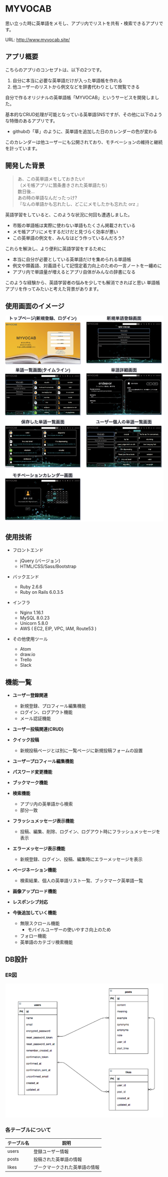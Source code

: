 # MYVOCAB

思い立った時に英単語をメモし、アプリ内でリストを共有・検索できるアプリです。

URL: http://www.myvocab.site/

## アプリ概要

こちらのアプリのコンセプトは、以下の2つです。

1. 自分に本当に必要な英単語だけが入った単語帳を作れる
2. 他ユーザーのリストから例文などを辞書代わりとして閲覧できる

自分で作るオリジナルの英単語帳「MYVOCAB」というサービスを開発しました。

基本的なCRUD処理が可能となっている英単語SNSですが、その他に以下のような特徴のあるアプリです。

- githubの「草」のように、英単語を追加した日のカレンダーの色が変わる

このカレンダーは他ユーザーにも公開されており、モチベーションの維持と継続を計っています。

## 開発した背景

> あ、この英単語メモしておきたい! <br>
（メモ帳アプリに箇条書きされた英単語たち） <br>
 数日後... <br>
 あの時の単語なんだったっけ? <br>
 『なんの単語かも忘れたし、どこにメモしたかも忘れた orz 』

 英語学習をしていると、このような状況に何回も遭遇しました。

 - 市販の単語帳は実際に使わない単語もたくさん掲載されている
 - メモ帳アプリにメモするだけだと見づらく効率が悪い
 - この英単語の例文を、みんなはどう作っているんだろう?

これらを解決し、より便利に英語学習をするために

 - 本当に自分が必要としている英単語だけを集められる単語帳
 - 例文や類義語、対義語そして記憶定着力向上のための一言ノートを一纏めに
 - アプリ内で単語量が増えるとアプリ自体がみんなの辞書になる

このような経験から、英語学習者の悩みを少しでも解消できればと思い
単語帳アプリを作ってみたいと考えた背景があります。

## 使用画面のイメージ

![description_Image](app/assets/images/readme_image.png)

## 使用技術

- フロントエンド
  - jQuery (バージョン)
  - HTML/CSS/Sass/Bootstrap

- バックエンド
  - Ruby 2.6.6
  - Ruby on Rails 6.0.3.5

- インフラ
  - Nginx 1.16.1
  - MySQL 8.0.23
  - Unicorn 5.8.0
  - AWS ( EC2, EIP, VPC, IAM, Route53 )

- その他使用ツール
  - Atom
  - draw.io
  - Trello
  - Slack

## 機能一覧

- **ユーザー登録関連**
  - 新規登録、プロフィール編集機能
  - ログイン、ログアウト機能
  - メール認証機能

- **ユーザー投稿関連(CRUD)**

- **クイック投稿**
  - 新規投稿ページとは別に一覧ページに新規投稿フォームの設置

- **ユーザープロフィール編集機能**

- **パスワード変更機能**

- **ブックマーク機能**

- **検索機能**
  - アプリ内の英単語から検索
  - 部分一致

- **フラッシュメッセージ表示機能**
  - 投稿、編集、削除、ログイン、ログアウト時にフラッシュメッセージを表示

- **エラーメッセージ表示機能**
  - 新規登録、ログイン、投稿、編集時にエラーメッセージを表示

- **ページネーション機能**
  - 検索結果、個人の英単語リスト一覧、ブックマーク英単語一覧

- **画像アップロード機能**

- **レスポンシブ対応**

- **今後追加していく機能**
  - 無限スクロール機能 <br>
    - モバイルユーザーの使いやすさ向上のため
  - フォロー機能
  - 英単語のカテゴリ検索機能

## DB設計

### ER図

![ER_Image](app/assets/images/er_image.png)

### 各テーブルについて

| テーブル名 | 説明 |
----|----
| users | 登録ユーザー情報 |
| posts | 投稿された英単語の情報 |
|likes|ブークマークされた英単語の情報|
